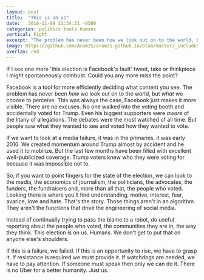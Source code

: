 ```yaml
---
layout: post
title:  "This is on us"
date:   2016-11-09 11:34:51 -0500
categories: politics tools humans
vertical: Fight
excerpt: "The problem has never been how we look out on to the world, but what we choose to perceive."
image: https://github.com/AramZS/aramzs.github.io/blob/master/_includes/rtxs1cu.jpg?raw=true
overlay: red
---
```


If I see one more 'this election is Facebook's fault' tweet, take or thinkpiece I might spontaneously combust. Could you any more miss the point?

Facebook is a tool for more efficiently deciding what content you see. The problem has never been *how* we look out on to the world, but *what* we choose to perceive. This was always the case, Facebook just makes it more visible. There are no excuses. No one walked into the voting booth and accidentally voted for Trump. Even his biggest supporters were *aware* of the litany of allegations. The debates were the most watched of all time. But people saw what they wanted to see and voted how they wanted to vote.

If we want to look at a media failure, it was in the primaries, it was early 2016. We created momentum around Trump almost by accident and he used it to mobilize. But the last few months have been filled with excellent well-publicized coverage. Trump voters knew who they were voting for because it was impossible not to.

So, if you want to point fingers for the state of the election, we can look to the media, the economics of journalism, the politicians, the advocates, the funders, the fundraisers and, more than all that, the people who voted. Looking there is where you'll find understanding, motive, interest, fear, avarice, love and hate. That's the story. Those things aren't in an algorithm. They aren't the functions that drive the engineering of social media.

Instead of continually trying to pass the blame to a robot, do useful reporting about the people who voted, the communities they are in, the way they think. This election is on us. Humans. We don't get to put that on anyone else's shoulders.

If this is a failure, we failed. If this is an opportunity to rise, we have to grasp it. If resistance is required we must provide it. If watchdogs are needed, we have to pay attention. If someone must speak then only we can do it. There is no Uber for a better humanity. Just us.

